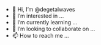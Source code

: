 - 👋 Hi, I’m @degetalwaves
- 👀 I’m interested in ...
- 🌱 I’m currently learning ...
- 💞️ I’m looking to collaborate on ...
- 📫 How to reach me ...

<!---
degetalwaves/degetalwaves is a ✨ special ✨ repository because its `README.md` (this file) appears on your GitHub profile.
You can click the Preview link to take a look at your changes.
--->
